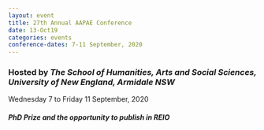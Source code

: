 ```yaml
---
layout: event
title: 27th Annual AAPAE Conference
date: 13-Oct19
categories: events
conference-dates: 7-11 September, 2020
---
```


### Hosted by **_The School of Humanities, Arts and Social Sciences, University of New England, Armidale NSW_**
 
Wednesday 7 to Friday 11 September, 2020

#### **_PhD Prize and the opportunity to publish in REIO_**
